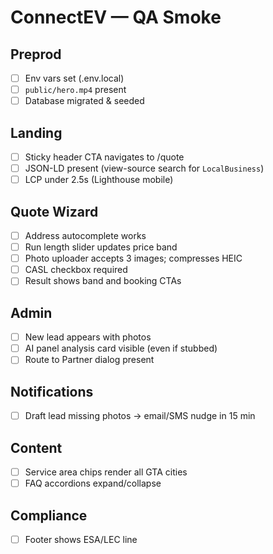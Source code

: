 # ConnectEV — QA Smoke

## Preprod
- [ ] Env vars set (.env.local)
- [ ] `public/hero.mp4` present
- [ ] Database migrated & seeded

## Landing
- [ ] Sticky header CTA navigates to /quote
- [ ] JSON-LD present (view-source search for `LocalBusiness`)
- [ ] LCP under 2.5s (Lighthouse mobile)

## Quote Wizard
- [ ] Address autocomplete works
- [ ] Run length slider updates price band
- [ ] Photo uploader accepts 3 images; compresses HEIC
- [ ] CASL checkbox required
- [ ] Result shows band and booking CTAs

## Admin
- [ ] New lead appears with photos
- [ ] AI panel analysis card visible (even if stubbed)
- [ ] Route to Partner dialog present

## Notifications
- [ ] Draft lead missing photos → email/SMS nudge in 15 min

## Content
- [ ] Service area chips render all GTA cities
- [ ] FAQ accordions expand/collapse

## Compliance
- [ ] Footer shows ESA/LEC line